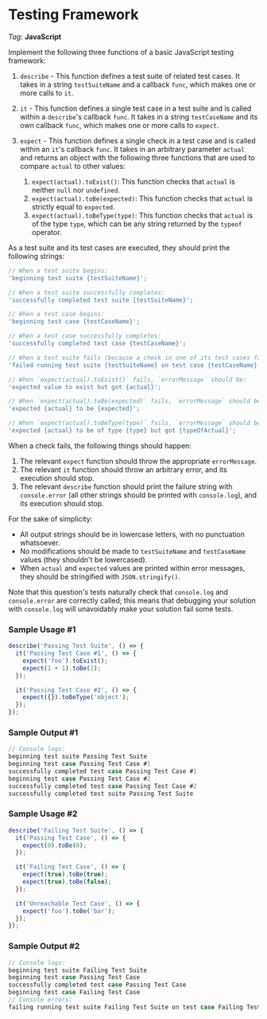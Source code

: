 # Testing Framework

_Tag_: **JavaScript**

Implement the following three functions of a basic JavaScript testing framework:

1. `describe` - This function defines a test suite of related test cases. It takes in a string `testSuiteName` and a callback `func`, which makes one or more calls to `it`.

2. `it` - This function defines a single test case in a test suite and is called within a `describe`'s callback `func`. It takes in a string `testCaseName` and its own callback `func`, which makes one or more calls to `expect`.

3. `expect` - This function defines a single check in a test case and is called within an `it`'s callback `func`. It takes in an arbitrary parameter `actual` and returns an object with the following three functions that are used to compare `actual` to other values:
   1. `expect(actual).toExist()`: This function checks that `actual` is neither `null` nor `undefined`.
   2. `expect(actual).toBe(expected)`: This function checks that `actual` is strictly equal to `expected`.
   3. `expect(actual).toBeType(type)`: This function checks that `actual` is of the type `type`, which can be any string returned by the `typeof` operator.

As a test suite and its test cases are executed, they should print the following strings:

```javascript
// When a test suite begins:
'beginning test suite {testSuiteName}';

// When a test suite successfully completes:
'successfully completed test suite {testSuiteName}';

// When a test case begins:
'beginning test case {testCaseName}';

// When a test case successfully completes:
'successfully completed test case {testCaseName}';

// When a test suite fails (because a check in one of its test cases fails):
'failed running test suite {testSuiteName} on test case {testCaseName} with error message {errorMessage}';

// When `expect(actual).toExist()` fails, `errorMessage` should be:
'expected value to exist but got {actual}';

// When `expect(actual).toBe(expected)` fails, `errorMessage` should be:
'expected {actual} to be {expected}';

// When `expect(actual).toBeType(type)` fails, `errorMessage` should be:
'expected {actual} to be of type {type} but got {typeOfActual}';
```

When a check fails, the following things should happen:

1. The relevant `expect` function should throw the appropriate `errorMessage`.
2. The relevant `it` function should throw an arbitrary error, and its execution should stop.
3. The relevant `describe` function should print the failure string with `console.error` (all other strings should be printed with `console.log`), and its execution should stop.

For the sake of simplicity:

- All output strings should be in lowercase letters, with no punctuation whatsoever.
- No modifications should be made to `testSuiteName` and `testCaseName` values (they shouldn't be lowercased).
- When `actual` and `expected` values are printed within error messages, they should be stringified with `JSON.stringify()`.

Note that this question's tests naturally check that `console.log` and `console.error` are correctly called; this means that debugging your solution with `console.log` will unavoidably make your solution fail some tests.

### Sample Usage #1

```javascript
describe('Passing Test Suite', () => {
  it('Passing Test Case #1', () => {
    expect('foo').toExist();
    expect(1 + 1).toBe(2);
  });

  it('Passing Test Case #2', () => {
    expect({}).toBeType('object');
  });
});
```

### Sample Output #1

```javascript
// Console logs:
beginning test suite Passing Test Suite
beginning test case Passing Test Case #1
successfully completed test case Passing Test Case #1
beginning test case Passing Test Case #2
successfully completed test case Passing Test Case #2
successfully completed test suite Passing Test Suite
```

### Sample Usage #2

```javascript
describe('Failing Test Suite', () => {
  it('Passing Test Case', () => {
    expect(0).toBe(0);
  });

  it('Failing Test Case', () => {
    expect(true).toBe(true);
    expect(true).toBe(false);
  });

  it('Unreachable Test Case', () => {
    expect('foo').toBe('bar');
  });
});
```

### Sample Output #2

```javascript
// Console logs:
beginning test suite Failing Test Suite
beginning test case Passing Test Case
successfully completed test case Passing Test Case
beginning test case Failing Test Case
// Console errors:
failing running test suite Failing Test Suite on test case Failing Test Case with error message expected true to be false
```
